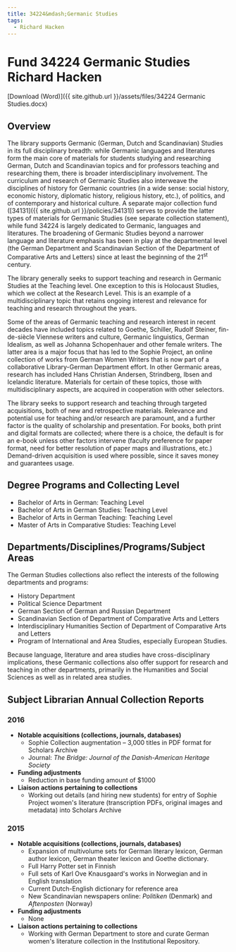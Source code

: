 ```yaml
---
title: 34224&mdash;Germanic Studies
tags:
  - Richard Hacken
---
```

# <span>Fund 34224</span> Germanic Studies <span>Richard Hacken</span>

[Download (Word)]({{ site.github.url }}/assets/files/34224 Germanic Studies.docx)

## Overview

The library supports Germanic (German, Dutch and Scandinavian) Studies in its full disciplinary breadth: while Germanic languages and literatures form the main core of materials for students studying and researching German, Dutch and Scandinavian topics and for professors teaching and researching them, there is broader interdisciplinary involvement. The curriculum and research of Germanic Studies also interweave the disciplines of history for Germanic countries (in a wide sense: social history, economic history, diplomatic history, religious history, etc.), of politics, and of contemporary and historical culture. A separate major collection fund ([34131]({{ site.github.url }}/policies/34131)) serves to provide the latter types of materials for Germanic Studies (see separate collection statement), while fund 34224 is largely dedicated to Germanic, languages and literatures. The broadening of Germanic Studies beyond a narrower language and literature emphasis has been in play at the departmental level (the German Department and Scandinavian Section of the Department of Comparative Arts and Letters) since at least the beginning of the 21<sup>st</sup> century.

The library generally seeks to support teaching and research in Germanic Studies at the Teaching level. One exception to this is Holocaust Studies, which we collect at the Research Level. This is an example of a multidisciplinary topic that retains ongoing interest and relevance for teaching and research throughout the years.

Some of the areas of Germanic teaching and research interest in recent decades have included topics related to Goethe, Schiller, Rudolf Steiner, fin-de-siècle Viennese writers and culture, Germanic linguistics, German Idealism, as well as Johanna Schopenhauer and other female writers. The latter area is a major focus that has led to the Sophie Project, an online collection of works from German Women Writers that is now part of a collaborative Library-German Department effort. In other Germanic areas, research has included Hans Christian Andersen, Strindberg, Ibsen and Icelandic literature. Materials for certain of these topics, those with multidisciplinary aspects, are acquired in cooperation with other selectors.

The library seeks to support research and teaching through targeted acquisitions, both of new and retrospective materials. Relevance and potential use for teaching and/or research are paramount, and a further factor is the quality of scholarship and presentation. For books, both print and digital formats are collected; where there is a choice, the default is for an e-book unless other factors intervene (faculty preference for paper format, need for better resolution of paper maps and illustrations, etc.)  Demand-driven acquisition is used where possible, since it saves money and guarantees usage.

## Degree Programs and Collecting Level

- Bachelor of Arts in German: Teaching Level
- Bachelor of Arts in German Studies: Teaching Level
- Bachelor of Arts in German Teaching: Teaching Level
- Master of Arts in Comparative Studies: Teaching Level

## Departments/Disciplines/Programs/Subject Areas

The German Studies collections also reflect the interests of the following departments and programs:

- History Department
- Political Science Department
- German Section of German and Russian Department
- Scandinavian Section of Department of Comparative Arts and Letters
- Interdisciplinary Humanities Section of Department of Comparative Arts and Letters
- Program of International and Area Studies, especially European Studies.

Because language, literature and area studies have cross-disciplinary implications, these Germanic collections also offer support for research and teaching in other departments, primarily in the Humanities and Social Sciences as well as in related area studies.

## Subject Librarian Annual Collection Reports

### 2016

- **Notable acquisitions (collections, journals, databases)**
  - Sophie Collection augmentation – 3,000 titles in PDF format for Scholars Archive
  - Journal: _The Bridge: Journal of the Danish-American Heritage Society_
- **Funding adjustments**
  - Reduction in base funding amount of $1000
- **Liaison actions pertaining to collections**
  - Working out details (and hiring new students) for entry of Sophie Project women's literature (transcription PDFs, original images and metadata) into Scholars Archive

### 2015
- **Notable acquisitions (collections, journals, databases)**
  - Expansion of multivolume sets for German literary lexicon, German author lexicon, German theater lexicon and Goethe dictionary.
  - Full Harry Potter set in Finnish
  - Full sets of Karl Ove Knausgaard's works in Norwegian and in English translation
  - Current Dutch-English dictionary for reference area
  - New Scandinavian newspapers online: _Politiken_ (Denmark) and _Aftenposten_ (Norway)
- **Funding adjustments**
  - None
- **Liaison actions pertaining to collections**
  - Working with German Department to store and curate German women's literature collection in the Institutional Repository.
